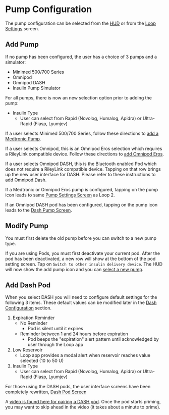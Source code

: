 # Pump Configuration

The pump configuration can be selected from the [HUD](loop-3-displays.md#heads-up-display) or from the [Loop Settings](loop-3-settings.md) screen.

## Add Pump

If no pump has been configured, the user has a choice of 3 pumps and a simulator:

* Minimed 500/700 Series
* Omnipod
* Omnipod DASH
* Insulin Pump Simulator

For all pumps, there is now an new selection option prior to adding the pump:

* Insulin Type
    * User can select from Rapid (Novolog, Humalog, Apidra) or Ultra-Rapid (Fiasp, Lyumjev)

If a user selects Minimed 500/700 Series, follow these directions to [add a Medtronic Pump](../operation/loop-settings/mdt-pump.md).

If a user selects Omnipod, this is an Omnipod Eros selection which requires a RileyLink compatible device. Follow these directions to [add Omnipod Eros](../operation/loop-settings/omnipod-pump.md).

If a user selects Omnipod DASH, this is the Bluetooth enabled Pod which does not require a RileyLink compatible device. Tapping on that row brings up the new user interface for DASH. Please refer to these instructions to [add Omnipod Dash](#add-dash-pod).

If a Medtronic or Omnipod Eros pump is configured, tapping on the pump icon leads to same [Pump Settings Screen](../operation/loop-settings/pump-commands.md) as Loop 2.

If an Omnipod DASH pod has been configured, tapping on the pump icon leads to the [Dash Pump Screen](dash-pump.md).

## Modify Pump

You must first delete the old pump before you can switch to a new pump type.

If you are using Pods, you must first deactivate your current pod.  After the pod has been deactivated, a new row will show at the bottom of the pod setting screen. Tap on `Switch to other insulin delivery device`. The HUD will now show the add pump icon and you can [select a new pump](#add-pump).


## Add Dash Pod

When you select DASH you will need to configure default settings for the following 3 items.  These default values can be modified later in the [Dash Configuration](dash-pump.md#dash-configuration) section.

1. Expiration Reminder
    * No Reminder 
        * Pod is silent until it expires
    * Reminder between 1 and 24 hours before expiration
        * Pod beeps the "expiration" alert pattern until acknowledged by user through the Loop app
1. Low Reservoir
    * Loop app provides a modal alert when reservoir reaches value selected (10 to 50 U)
1. Insulin Type
    * User can select from Rapid (Novolog, Humalog, Apidra) or Ultra-Rapid (Fiasp, Lyumjev)
    
For those using the DASH pods, the user interface screens have been completely rewritten, [Dash Pod Screen](dash-pump.md) 

A [video is found here for pairing a DASH pod](https://drive.google.com/file/d/1mN5s8-oorvoa-gbjAaYbnUnl_-vvuhNC/view?usp=sharing). Once the pod starts priming, you may want to skip ahead in the video (it takes about a minute to prime).


